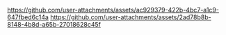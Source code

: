 https://github.com/user-attachments/assets/ac929379-422b-4bc7-a1c9-647fbed6c14a
https://github.com/user-attachments/assets/2ad78b8b-8148-4b8d-a65b-27018628c45f
